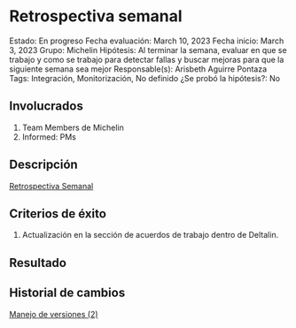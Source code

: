 # Retrospectiva semanal

Estado: En progreso
Fecha evaluación: March 10, 2023
Fecha inicio: March 3, 2023
Grupo: Michelin
Hipótesis: Al terminar la semana, evaluar en que se trabajo y como se trabajo para detectar fallas y buscar mejoras para que la siguiente semana sea mejor
Responsable(s): Arisbeth Aguirre Pontaza
Tags: Integración, Monitorización, No definido
¿Se probó la hipótesis?: No

## Involucrados

1. Team Members de Michelin
2. Informed: PMs

## Descripción

[Retrospectiva Semanal](../../Escritorio%2048dc738f81a343219aa00799b025a0f9/Deltalin%207a51664e3c0442da8e7c5dcbfc4524f2/Proceso%20para%20retrospectivas%20(semanal)%20ff7c9fb3a4554eaaba7bb0e5c7bdbc69.md)

## **Criterios de éxito**

1. Actualización en la sección de acuerdos de trabajo dentro de Deltalin.

## **Resultado**

## Historial **de cambios**

[Manejo de versiones (2)](Retrospectiva%20semanal%2040b356e80a6948f9acb8ddbd119bc217/Manejo%20de%20versiones%20(2)%205197814f41724cccb451d9af7c7d484c.md)

###